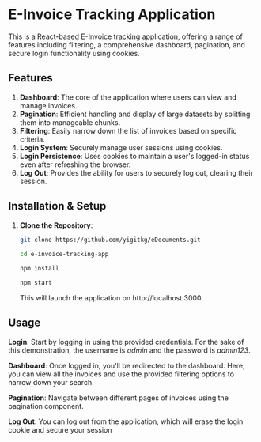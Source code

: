 # E-Invoice Tracking Application

This is a React-based E-Invoice tracking application, offering a range of features including filtering, a comprehensive dashboard, pagination, and secure login functionality using cookies.

## Features

1. **Dashboard**: The core of the application where users can view and manage invoices.
2. **Pagination**: Efficient handling and display of large datasets by splitting them into manageable chunks.
3. **Filtering**: Easily narrow down the list of invoices based on specific criteria.
4. **Login System**: Securely manage user sessions using cookies.
5. **Login Persistence**: Uses cookies to maintain a user's logged-in status even after refreshing the browser.
6. **Log Out**: Provides the ability for users to securely log out, clearing their session.

## Installation & Setup

1. **Clone the Repository**:
   ```bash
   git clone https://github.com/yigitkg/eDocuments.git
 
   cd e-invoice-tracking-app
   
   npm install
   
   npm start
    ```
   
   This will launch the application on http://localhost:3000.

## Usage
**Login**: Start by logging in using the provided credentials. For the sake of this demonstration, the username is *admin* and the password is *admin123*.

**Dashboard**: Once logged in, you'll be redirected to the dashboard. Here, you can view all the invoices and use the provided filtering options to narrow down your search.

**Pagination**: Navigate between different pages of invoices using the pagination component.

**Log Out**: You can log out from the application, which will erase the login cookie and secure your session
